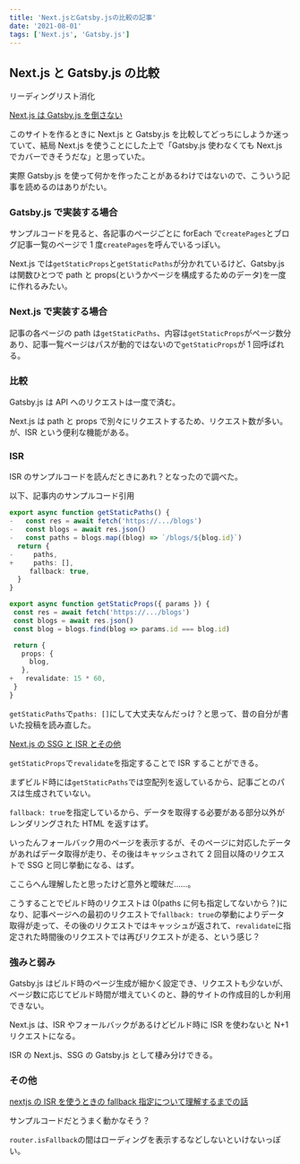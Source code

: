 ```yaml
---
title: 'Next.jsとGatsby.jsの比較の記事'
date: '2021-08-01'
tags: ['Next.js', 'Gatsby.js']
---
```


## Next.js と Gatsby.js の比較

リーディングリスト消化

[Next\.js は Gatsby\.js を倒さない](https://zenn.dev/tronperidot/articles/d6e2132367e0445b0536)

このサイトを作るときに Next.js と Gatsby.js を比較してどっちにしようか迷っていて、結局 Next.js を使うことにした上で「Gatsby.js 使わなくても Next.js でカバーできそうだな」と思っていた。

実際 Gatsby.js を使って何かを作ったことがあるわけではないので、こういう記事を読めるのはありがたい。

### Gatsby.js で実装する場合

サンプルコードを見ると、各記事のページごとに forEach で`createPages`とブログ記事一覧のページで 1 度`createPages`を呼んでいるっぽい。

Next.js では`getStaticProps`と`getStaticPaths`が分かれているけど、Gatsby.js は関数ひとつで path と props(というかページを構成するためのデータ)を一度に作れるみたい。

### Next.js で実装する場合

記事の各ページの path は`getStaticPaths`、内容は`getStaticProps`がページ数分あり、記事一覧ページはパスが動的ではないので`getStaticProps`が 1 回呼ばれる。

### 比較

Gatsby.js は API へのリクエストは一度で済む。

Next.js は path と props で別々にリクエストするため、リクエスト数が多い。が、ISR という便利な機能がある。

### ISR

ISR のサンプルコードを読んだときにあれ？となったので調べた。

以下、記事内のサンプルコード引用

```ts
export async function getStaticPaths() {
-   const res = await fetch('https://.../blogs')
-   const blogs = await res.json()
-   const paths = blogs.map((blog) => `/blogs/${blog.id}`)
  return {
-     paths,
+     paths: [],
     fallback: true,
  }
}

export async function getStaticProps({ params }) {
 const res = await fetch('https://.../blogs')
 const blogs = await res.json()
 const blog = blogs.find(blog => params.id === blog.id)

 return {
   props: {
     blog,
   },
+   revalidate: 15 * 60,
 }
}
```

`getStaticPaths`で`paths: []`にして大丈夫なんだっけ？と思って、昔の自分が書いた投稿を読み直した。

[Next\.js の SSG と ISR とその他](/posts/2021-06-12)

`getStaticProps`で`revalidate`を指定することで ISR することができる。

まずビルド時には`getStaticPaths`では空配列を返しているから、記事ごとのパスは生成されていない。

`fallback: true`を指定しているから、データを取得する必要がある部分以外がレンダリングされた HTML を返すはず。

いったんフォールバック用のページを表示するが、そのページに対応したデータがあればデータ取得が走り、その後はキャッシュされて 2 回目以降のリクエストで SSG と同じ挙動になる、はず。

ここらへん理解したと思ったけど意外と曖昧だ……。

こうすることでビルド時のリクエストは 0(paths に何も指定してないから？)になり、記事ページへの最初のリクエストで`fallback: true`の挙動によりデータ取得が走って、その後のリクエストではキャッシュが返されて、`revalidate`に指定された時間後のリクエストでは再びリクエストが走る、という感じ？

### 強みと弱み

Gatsby.js はビルド時のページ生成が細かく設定でき、リクエストも少ないが、ページ数に応じてビルド時間が増えていくのと、静的サイトの作成目的しか利用できない。

Next.js は、ISR やフォールバックがあるけどビルド時に ISR を使わないと N+1 リクエストになる。

ISR の Next.js、SSG の Gatsby.js として棲み分けできる。

### その他

[nextjs の ISR を使うときの fallback 指定について理解するまでの話](https://zenn.dev/terrierscript/articles/2021-04-28-nextjs-isr-fallback)

サンプルコードだとうまく動かなそう？

`router.isFallback`の間はローディングを表示するなどしないといけないっぽい。
